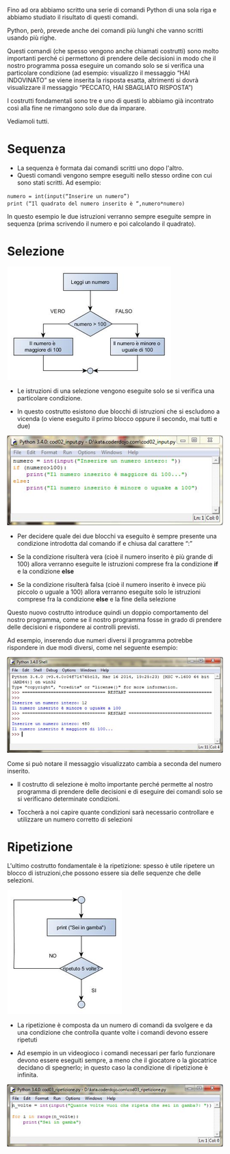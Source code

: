 Fino ad ora abbiamo scritto una serie di comandi Python di una sola riga
e abbiamo studiato il risultato di questi comandi.

Python, però, prevede anche dei comandi più lunghi che vanno scritti
usando più righe.

Questi comandi (che spesso vengono anche chiamati costrutti) sono molto
importanti perché ci permettono di prendere delle decisioni in modo che
il nostro programma possa eseguire un comando solo se si verifica una
particolare condizione (ad esempio: visualizzo il messaggio “HAI
INDOVINATO” se viene inserita la risposta esatta, altrimenti si dovrà
visualizzare il messaggio “PECCATO, HAI SBAGLIATO RISPOSTA”)

I costrutti fondamentali sono tre e uno di questi lo abbiamo già
incontrato così alla fine ne rimangono solo due da imparare.

Vediamoli tutti.

# Sequenza

  - La sequenza è formata dai comandi scritti uno dopo l'altro.
  - Questi comandi vengono sempre eseguiti nello stesso ordine con cui
    sono stati scritti. Ad esempio:

`numero = int(input(“Inserire un numero”)`  
`print (“Il quadrato del numero inserito è “,numero*numero)`

In questo esempio le due istruzioni verranno sempre eseguite sempre in
sequenza (prima scrivendo il numero e poi calcolando il quadrato).

# Selezione

![Costrutti\_01.jpg](../files/img/Costrutti_01.jpg "Costrutti_01.jpg")

  - Le istruzioni di una selezione vengono eseguite solo se si verifica
    una particolare condizione.

<!-- end list -->

  - In questo costrutto esistono due blocchi di istruzioni che si
    escludono a vicenda (o viene eseguito il primo blocco oppure il
    secondo, mai tutti e due)

![Costrutti\_02.jpg](../files/img/Costrutti_02.jpg "Costrutti_02.jpg")

  - Per decidere quale dei due blocchi va eseguito è sempre presente una
    condizione introdotta dal comando if e chiusa dal carattere “:”

<!-- end list -->

  - Se la condizione risulterà vera (cioè il numero inserito è più
    grande di 100) allora verranno eseguite le istruzioni comprese fra
    la condizione **if** e la condizione **else**

<!-- end list -->

  - Se la condizione risulterà falsa (cioè il numero inserito è invece
    più piccolo o uguale a 100) allora verranno eseguite solo le
    istruzioni comprese fra la condizione **else** e la fine della
    selezione

Questo nuovo costrutto introduce quindi un doppio comportamento del
nostro programma, come se il nostro programma fosse in grado di prendere
delle decisioni e rispondere ai controlli previsti.

Ad esempio, inserendo due numeri diversi il programma potrebbe
rispondere in due modi diversi, come nel seguente esempio:

![Costrutti\_03.jpg](../files/img/Costrutti_03.jpg "Costrutti_03.jpg")

Come si può notare il messaggio visualizzato cambia a seconda del numero
inserito.

  - Il costrutto di selezione è molto importante perché permette al
    nostro programma di prendere delle decisioni e di eseguire dei
    comandi solo se si verificano determinate condizioni.

<!-- end list -->

  - Toccherà a noi capire quante condizioni sarà necessario controllare
    e utilizzare un numero corretto di selezioni

# Ripetizione

L'ultimo costrutto fondamentale è la ripetizione: spesso è utile
ripetere un blocco di istruzioni,che possono essere sia delle sequenze
che delle selezioni.

![Costrutti\_04.jpg](../files/img/Costrutti_04.jpg "Costrutti_04.jpg")

  - La ripetizione è composta da un numero di comandi da svolgere e da
    una condizione che controlla quante volte i comandi devono essere
    ripetuti

<!-- end list -->

  - Ad esempio in un videogioco i comandi necessari per farlo funzionare
    devono essere eseguiti sempre, a meno che il giocatore o la
    giocatrice decidano di spegnerlo; in questo caso la condizione di
    ripetizione è infinita.

![Costrutti\_05.jpg](../files/img/Costrutti_05.jpg "Costrutti_05.jpg")
